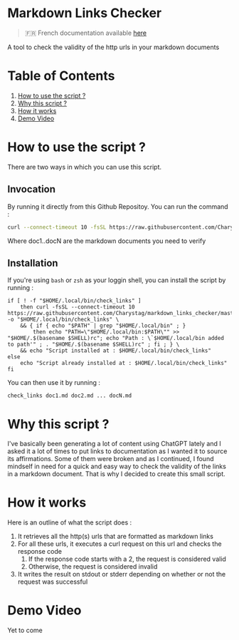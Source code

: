 # Markdown Links Checker

> :fr: French documentation available [here](/docs/README.fr.md)

A tool to check the validity of the http urls in your markdown documents

# Table of Contents

1.	[How to use the script ?](#how-to-use-the-script-)
2.	[Why this script ?](#why-this-script-)
3.	[How it works](#how-it-works)
4.	[Demo Video](#demo-video)

# How to use the script ?

There are two ways in which you can use this script.

## Invocation

By running it directly from this Github Repositoy. You can run the command :
```bash
curl --connect-timeout 10 -fsSL https://raw.githubusercontent.com/Charystag/markdown_links_checker/master/check_links.sh | bash -s -- doc1.md doc2.md ... docN.md
```
Where doc1..docN are the markdown documents you need to verify

## Installation

If you're using `bash` or `zsh` as your loggin shell, you can install the script by running :
```
if [ ! -f "$HOME/.local/bin/check_links" ]
	then curl -fsSL --connect-timeout 10 https://raw.githubusercontent.com/Charystag/markdown_links_checker/master/check_links.sh -o "$HOME/.local/bin/check_links" \
	&& { if { echo "$PATH" | grep "$HOME/.local/bin" ; }
		then echo "PATH=\"$HOME/.local/bin:$PATH\"" >> "$HOME/.$(basename $SHELL)rc"; echo "Path : \`$HOME/.local/bin added to path'" ; . "$HOME/.$(basename $SHELL)rc" ; fi ; } \
	&& echo "Script installed at : $HOME/.local/bin/check_links"
else
	echo "Script already installed at : $HOME/.local/bin/check_links"
fi
```

You can then use it by running :
```
check_links doc1.md doc2.md ... docN.md
```

# Why this script ?

I've basically been generating a lot of content using ChatGPT lately and I asked it a lot of times to put links to documentation as I wanted it to source its affirmations. 
Some of them were broken and as I continued, I found mindself in need for a quick and easy way to check the validity of the links in a markdown document. That is why I decided 
to create this small script.

# How it works

Here is an outline of what the script does :

1.	It retrieves all the http(s) urls that are formatted as markdown links
2.	For all these urls, it executes a curl request on this url and checks the response code
	1.	If the response code starts with a 2, the request is considered valid
	2.	Otherwise, the request is considered invalid
3.	It writes the result on stdout or stderr depending on whether or not the request was successful

# Demo Video
Yet to come
